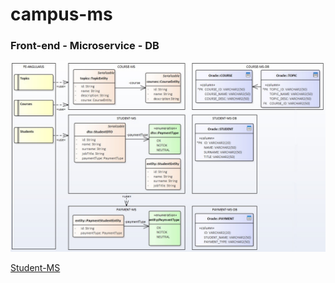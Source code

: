 # campus-ms

### Front-end - Microservice - DB

![UML Model](./doc/all-layers.jpg)



[Student-MS](campus-student-ms/README.md)